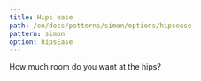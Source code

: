 ```yaml
---
title: Hips ease
path: /en/docs/patterns/simon/options/hipsease
pattern: simon
option: hipsEase
---
```


How much room do you want at the hips?